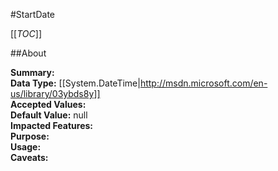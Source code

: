 #StartDate

[[_TOC_]]

##About

**Summary:**   
**Data Type:** [[System.DateTime|http://msdn.microsoft.com/en-us/library/03ybds8y]]  
**Accepted Values:**   
**Default Value:** null  
**Impacted Features:**   
**Purpose:**   
**Usage:**   
**Caveats:**   

